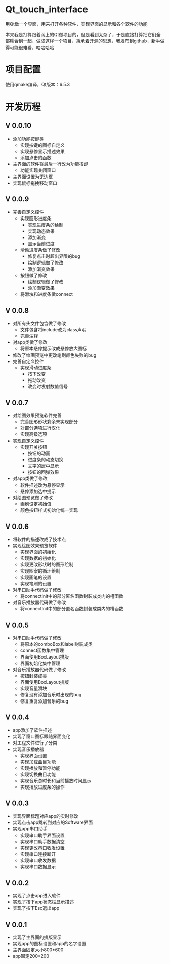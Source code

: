 # Qt_touch_interface

用Qt做一个界面，用来打开各种软件，实现界面的显示和各个软件的功能

本来我是打算跟着网上的Qt做项目的，但是看到太杂了，于是直接打算把它们全部糅合到一起，做成这样一个项目，秉承着开源的思想，我发布到github，新手做得可能很难看，哈哈哈哈


# 项目配置

使用qmake编译，Qt版本：6.5.3


# 开发历程

## V 0.0.10

+ 添加功能按键类
  + 实现按键的图标自定义
  + 实现悬停显示描述效果
  + 添加点击的函数
+ 主界面的软件将最后一行改为功能按键
  + 功能实现关闭窗口
+ 主界面设置为无边框
+ 实现鼠标拖拽移动窗口



## V 0.0.9

+ 完善自定义控件
  + 实现圆形进度条
    + 实现进度条的绘制
    + 实现动态效果
    + 添加渐变
    + 显示当前进度
  + 滑动进度条做了修改
    + 修复点击时超出界限的bug
    + 绘制逻辑做了修改
    + 添加渐变效果
  + 按钮做了修改
    + 绘制逻辑做了修改
    + 添加渐变效果
  + 将滑块和进度条做connect



## V 0.0.8

+ 对所有头文件包含做了修改
  + 文件包含将include改为class声明
  + 完善注释
+ 对app类做了修改
  + 将原本悬停提示改成悬停放大图标
+ 修改了绘画预览中更改笔刷颜色失败的bug
+ 完善自定义控件
  + 实现滑动进度条
    + 按下改变
    + 拖动改变
    + 改变时发射数值信号



## V 0.0.7

+ 对绘图效果预览软件完善
  + 完善图形形状剩余未实现部分
  + 对部分选项进行汉化
  + 实现高级选项
+ 实现自定义控件
  + 实现开关按钮
    + 按钮的动画
    + 进度条的动态切换
    + 文字的居中显示
    + 按钮的回弹效果
+ 对app类做了修改
  + 软件描述改为悬停显示
  + 悬停添加选中提示
+ 对绘图预览做了修改
  + 画刷设定初始值
  + 颜色按钮样式初始化统一实现



## V 0.0.6

+ 将软件的描述改成了技术点
+ 实现绘图效果预览软件
  + 实现界面的初始化
  + 实现数据的初始化
  + 实现更改形状时的图形绘制
  + 实现图案的循环绘制
  + 实现画笔的设置
  + 实现笔刷的设置
+ 对串口助手代码做了修改
  + 将connectInit中的部分匿名函数封装成类内的槽函数
+ 对音乐播放器代码做了修改
  + 将connectInit中的部分匿名函数封装成类内的槽函数



## V 0.0.5

+ 对串口助手代码做了修改
  + 将原本的comboBox和label封装成类
  + connect函数集中管理
  + 界面使用BoxLayout排版
  + 界面初始化集中管理
+ 对音乐播放器代码做了修改
  + 按钮封装成类
  + 界面使用BoxLayout排版
  + 实现音量滑块
  + 修复没有添加音乐时出现的bug
  + 修复重复添加音乐的bug



## V 0.0.4

+ app添加了软件描述
+ 实现了窗口图标跟随界面变化
+ 对工程文件进行了分类
+ 实现音乐播放器
  + 实现界面设置
  + 实现加载曲目功能
  + 实现播放和暂停功能
  + 实现切换曲目功能
  + 实现音乐总时长和当前播放时间显示
  + 实现播放进度条的操作



## V 0.0.3

+ 实现界面标题对应app的实时修改
+ 实现点击app跳转到对应的Software界面
+ 实现app串口助手
  + 实现串口助手界面设置
  + 实现串口助手数据清空
  + 实现更改串口收发设置
  + 实现串口连接断开
  + 实现串口收发数据
  + 实现串口数据显示



## V 0.0.2

+ 实现了点击app进入软件
+ 实现了按下app状态栏显示描述
+ 实现了按下Esc退出app



## V 0.0.1

+ 实现了主界面的排版显示
+ 实现app的图标设置和app的名字设置
+ 主界面固定大小800*600
+ app固定200*200

